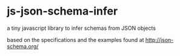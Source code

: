 # js-json-schema-infer
a tiny javascript library to infer schemas from JSON objects

based on the specifications and the examples found at
http://json-schema.org/
